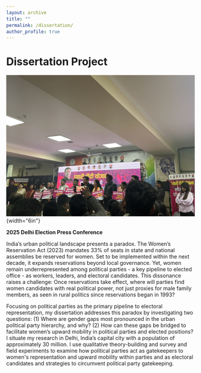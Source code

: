 ```yaml
---
layout: archive
title: ""
permalink: /dissertation/
author_profile: true
---
```


# Dissertation Project

![](images/D761F68E-A9B9-49D6-BEF7-89E4CAC517CB_1_105_c.jpeg){width="6in"}

**2025 Delhi Election Press Conference**

India’s urban political landscape presents a paradox. The Women’s Reservation Act (2023) mandates 33% of seats in state and national assemblies be reserved for women. Set to be implemented within the next decade, it expands reservations beyond local governance. Yet, women remain underrepresented among political parties - a key pipeline to elected office - as workers, leaders, and electoral candidates. This dissonance raises a challenge: Once reservations take effect, where will parties find women candidates with real political power, not just proxies for male family members, as seen in rural politics since reservations began in 1993?

Focusing on political parties as the primary pipeline to electoral representation, my dissertation addresses this paradox by investigating two questions: (1) Where are gender gaps most pronounced in the urban political party hierarchy, and why? (2) How can these gaps be bridged to facilitate women’s upward mobility in political parties and elected positions? I situate my research in Delhi, India’s capital city with a population of approximately 30 million. I use qualitative theory-building and survey and field experiments to examine how political parties act as gatekeepers to women's representation and upward mobility within parties and as electoral candidates and strategies to circumvent political party gatekeeping.
